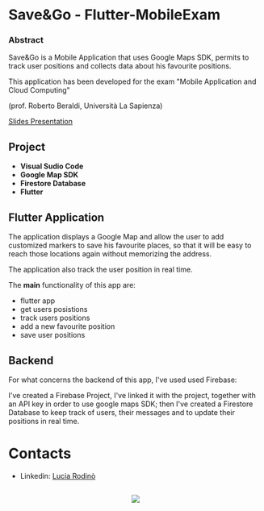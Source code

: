 # Save&Go - Flutter-MobileExam
 
### Abstract 

Save&Go is a Mobile Application that uses Google Maps SDK, permits to track user positions and collects data about his favourite positions.

This application has been developed for the exam "Mobile Application and Cloud Computing" 

(prof. Roberto Beraldi, Università La Sapienza)

[Slides Presentation](https://www.slideshare.net/LuciaRodin/mobile-application-and-cloud-computing-exam)

## Project 

+ **Visual Sudio Code**
+ **Google Map SDK**
+ **Firestore Database**
+ **Flutter**

## Flutter Application

The application displays a Google Map and allow the user to add customized markers to save his favourite places, so that it will be easy to reach those locations again without memorizing the address.

The application also track the user position in real time.

The **main** functionality of this app are:

+ flutter app
+ get users posistions 
+ track users positions
+ add a new favourite position
+ save user positions

## Backend

For what concerns the backend of this app, I've used used Firebase:

I've created a Firebase Project, I've linked it with the project, together with an API key in order to use google maps SDK; then I've created a Firestore Database to keep track of users, their messages and to update their positions in real time.


# Contacts	

+ Linkedin: [Lucia Rodinò](https://www.linkedin.com/in/lucia-rodinò-b5019815b/)

##	##
<p align=center><a href="url"><img src="https://preview.ibb.co/ebyZCo/logo_rosso_sapienza.png" ></p>
